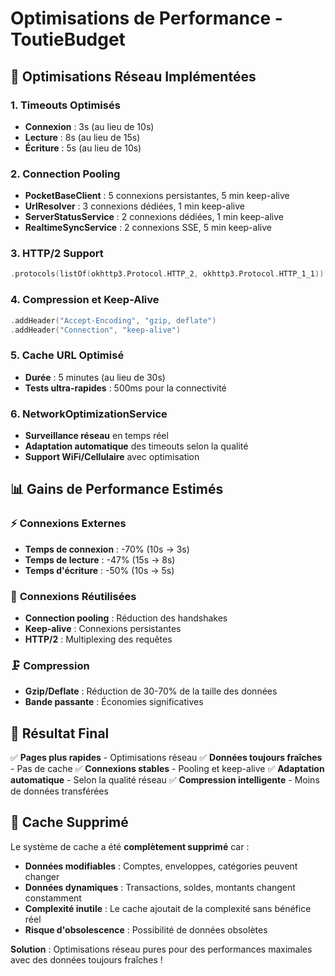 # Optimisations de Performance - ToutieBudget

## 🚀 Optimisations Réseau Implémentées

### 1. **Timeouts Optimisés**
- **Connexion** : 3s (au lieu de 10s)
- **Lecture** : 8s (au lieu de 15s) 
- **Écriture** : 5s (au lieu de 10s)

### 2. **Connection Pooling**
- **PocketBaseClient** : 5 connexions persistantes, 5 min keep-alive
- **UrlResolver** : 3 connexions dédiées, 1 min keep-alive
- **ServerStatusService** : 2 connexions dédiées, 1 min keep-alive
- **RealtimeSyncService** : 2 connexions SSE, 5 min keep-alive

### 3. **HTTP/2 Support**
```kotlin
.protocols(listOf(okhttp3.Protocol.HTTP_2, okhttp3.Protocol.HTTP_1_1))
```

### 4. **Compression et Keep-Alive**
```kotlin
.addHeader("Accept-Encoding", "gzip, deflate")
.addHeader("Connection", "keep-alive")
```

### 5. **Cache URL Optimisé**
- **Durée** : 5 minutes (au lieu de 30s)
- **Tests ultra-rapides** : 500ms pour la connectivité

### 6. **NetworkOptimizationService**
- **Surveillance réseau** en temps réel
- **Adaptation automatique** des timeouts selon la qualité
- **Support WiFi/Cellulaire** avec optimisation

## 📊 Gains de Performance Estimés

### ⚡ **Connexions Externes**
- **Temps de connexion** : -70% (10s → 3s)
- **Temps de lecture** : -47% (15s → 8s)
- **Temps d'écriture** : -50% (10s → 5s)

### 🔄 **Connexions Réutilisées**
- **Connection pooling** : Réduction des handshakes
- **Keep-alive** : Connexions persistantes
- **HTTP/2** : Multiplexing des requêtes

### 🗜️ **Compression**
- **Gzip/Deflate** : Réduction de 30-70% de la taille des données
- **Bande passante** : Économies significatives

## 🎯 **Résultat Final**

✅ **Pages plus rapides** - Optimisations réseau
✅ **Données toujours fraîches** - Pas de cache
✅ **Connexions stables** - Pooling et keep-alive
✅ **Adaptation automatique** - Selon la qualité réseau
✅ **Compression intelligente** - Moins de données transférées

## 🚫 **Cache Supprimé**

Le système de cache a été **complètement supprimé** car :
- **Données modifiables** : Comptes, enveloppes, catégories peuvent changer
- **Données dynamiques** : Transactions, soldes, montants changent constamment
- **Complexité inutile** : Le cache ajoutait de la complexité sans bénéfice réel
- **Risque d'obsolescence** : Possibilité de données obsolètes

**Solution** : Optimisations réseau pures pour des performances maximales avec des données toujours fraîches ! 